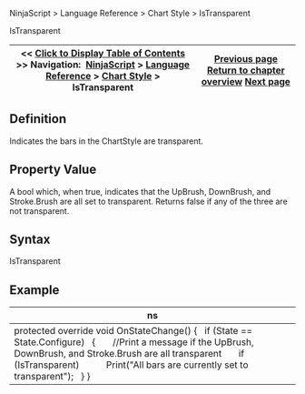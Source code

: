 ﻿
NinjaScript \> Language Reference \> Chart Style \> IsTransparent

IsTransparent

| \<\< [Click to Display Table of Contents](istransparent.md) \>\> **Navigation:**     [NinjaScript](ninjascript-1.md) \> [Language Reference](language_reference_wip-1.md) \> [Chart Style](chart_style-1.md) \> IsTransparent | [Previous page](icon_chartstyle-1.md) [Return to chapter overview](chart_style-1.md) [Next page](chartstyle_onrender-1.md) |
| --- | --- |
## Definition
Indicates the bars in the ChartStyle are transparent.
 
## Property Value
A bool which, when true, indicates that the UpBrush, DownBrush, and Stroke.Brush are all set to transparent. Returns false if any of the three are not transparent.
 
## Syntax
IsTransparent

## Example

| ns |
| --- |
| protected override void OnStateChange() {    if (State \=\= State.Configure)    {        //Print a message if the UpBrush, DownBrush, and Stroke.Brush are all transparent        if (IsTransparent)            Print("All bars are currently set to transparent");    } } |
